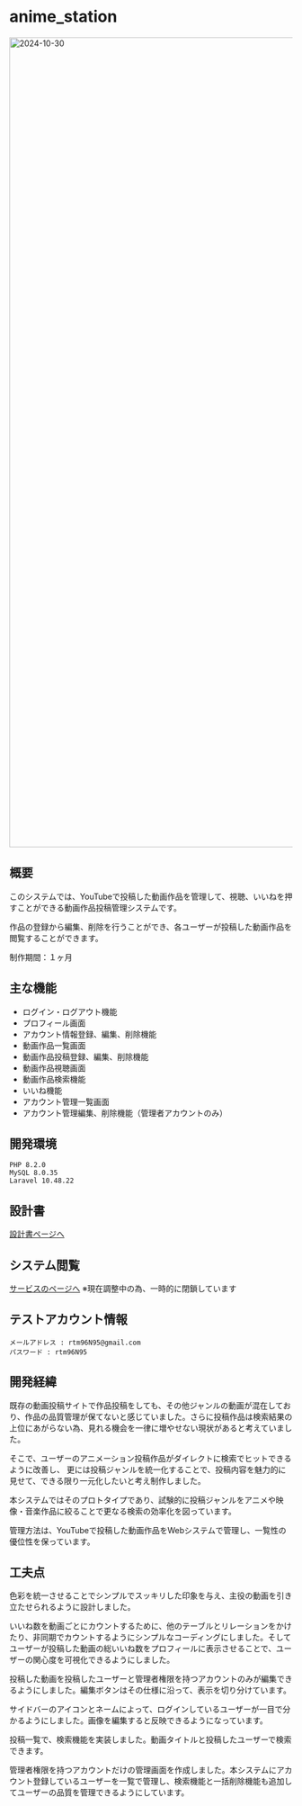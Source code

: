 # anime_station　
<img width="1440" alt="2024-10-30" src="https://github.com/user-attachments/assets/a748c9d0-f5e8-44e7-b511-f3af084e8432">


## 概要
このシステムでは、YouTubeで投稿した動画作品を管理して、視聴、いいねを押すことができる動画作品投稿管理システムです。

作品の登録から編集、削除を行うことができ、各ユーザーが投稿した動画作品を閲覧することができます。

制作期間：１ヶ月

## 主な機能
- ログイン・ログアウト機能
- プロフィール画面
- アカウント情報登録、編集、削除機能
- 動画作品一覧画面
- 動画作品投稿登録、編集、削除機能
- 動画作品視聴画面
- 動画作品検索機能
- いいね機能
- アカウント管理一覧画面
- アカウント管理編集、削除機能（管理者アカウントのみ）

## 開発環境
```
PHP 8.2.0 
MySQL 8.0.35 
Laravel 10.48.22
```
## 設計書
[設計書ページへ](https://drive.google.com/drive/folders/1YgAsX0wfnoFdUEcnnU-STgbtIhC9oclf?usp=drive_link)

## システム閲覧
[サービスのページへ](https://anime-station-8a4665b10849.herokuapp.com)
※現在調整中の為、一時的に閉鎖しています

## テストアカウント情報
```
メールアドレス : rtm96N95@gmail.com
パスワード : rtm96N95
```
## 開発経緯
既存の動画投稿サイトで作品投稿をしても、その他ジャンルの動画が混在しており、作品の品質管理が保てないと感じていました。さらに投稿作品は検索結果の上位にあがらない為、見れる機会を一律に増やせない現状があると考えていました。

そこで、ユーザーのアニメーション投稿作品がダイレクトに検索でヒットできるように改善し、
更には投稿ジャンルを統一化することで、投稿内容を魅力的に見せて、できる限り一元化したいと考え制作しました。

本システムではそのプロトタイプであり、試験的に投稿ジャンルをアニメや映像・音楽作品に絞ることで更なる検索の効率化を図っています。

管理方法は、YouTubeで投稿した動画作品をWebシステムで管理し、一覧性の優位性を保っています。

## 工夫点
色彩を統一させることでシンプルでスッキリした印象を与え、主役の動画を引き立たせられるように設計しました。

いいね数を動画ごとにカウントするために、他のテーブルとリレーションをかけたり、非同期でカウントするようにシンプルなコーディングにしました。そしてユーザーが投稿した動画の総いいね数をプロフィールに表示させることで、ユーザーの関心度を可視化できるようにしました。

投稿した動画を投稿したユーザーと管理者権限を持つアカウントのみが編集できるようにしました。編集ボタンはその仕様に沿って、表示を切り分けています。

サイドバーのアイコンとネームによって、ログインしているユーザーが一目で分かるようにしました。画像を編集すると反映できるようになっています。

投稿一覧で、検索機能を実装しました。動画タイトルと投稿したユーザーで検索できます。

管理者権限を持つアカウントだけの管理画面を作成しました。本システムにアカウント登録しているユーザーを一覧で管理し、検索機能と一括削除機能も追加してユーザーの品質を管理できるようにしています。